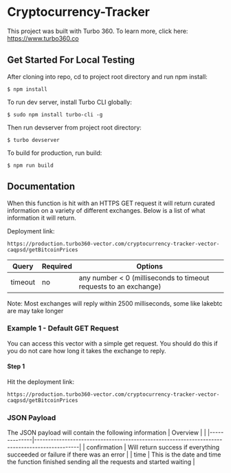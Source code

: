 # Cryptocurrency-Tracker

This project was built with Turbo 360. To learn more, click here: https://www.turbo360.co

## Get Started For Local Testing
After cloning into repo, cd to project root directory and run npm install:

```
$ npm install
```

To run dev server, install Turbo CLI globally:

```
$ sudo npm install turbo-cli -g
```

Then run devserver from project root directory:

```
$ turbo devserver
```

To build for production, run build:

```
$ npm run build
```

## Documentation

When this function is hit with an HTTPS GET request it will return curated information on a variety of different exchanges. Below is a list of what information it will return.

Deployment link:
```
https://production.turbo360-vector.com/cryptocurrency-tracker-vector-caqpsd/getBitcoinPrices
```

| Query   | Required | Options                                                         |
|---------|----------|-----------------------------------------------------------------|
| timeout | no       | any number < 0 (milliseconds to timeout requests to an exchange)|

Note: Most exchanges will reply within 2500 milliseconds, some like lakebtc are may take longer

### Example 1 - Default GET Request

You can access this vector with a simple get request. You should do this if you do not care how long it takes the exchange to reply.

#### Step 1

Hit the deployment link:
```
https://production.turbo360-vector.com/cryptocurrency-tracker-vector-caqpsd/getBitcoinPrices
```

### JSON Payload

The JSON payload will contain the following information
| Overview     |                                                                                              |
|--------------|----------------------------------------------------------------------------------------------|
| confirmation | Will return success if everything succeeded or failure if there was an error                 |
| time         | This is the date and time the function finished sending all the requests and started waiting |

